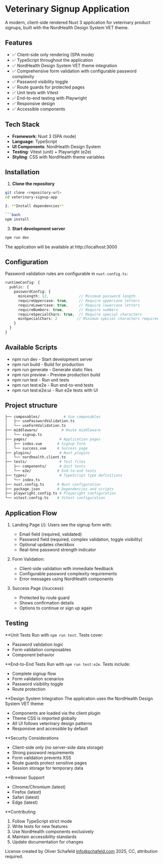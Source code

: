 # Veterinary Signup Application

A modern, client-side rendered Nuxt 3 application for veterinary product signups, built with the NordHealth Design System VET theme.

## Features

- ✅ Client-side only rendering (SPA mode)
- ✅ TypeScript throughout the application
- ✅ NordHealth Design System VET theme integration
- ✅ Comprehensive form validation with configurable password complexity
- ✅ Password visibility toggle
- ✅ Route guards for protected pages
- ✅ Unit tests with Vitest
- ✅ End-to-end testing with Playwright
- ✅ Responsive design
- ✅ Accessible components

## Tech Stack

- **Framework**: Nuxt 3 (SPA mode)
- **Language**: TypeScript
- **UI Components**: NordHealth Design System
- **Testing**: Vitest (unit) + Playwright (e2e)
- **Styling**: CSS with NordHealth theme variables

## Installation

1. **Clone the repository**

```bash
git clone <repository-url>
cd veterinary-signup-app

2. **Install dependencies**

```bash
npm install
```

3. **Start development server**

```bash
npm run dev
```

The application will be available at http://localhost:3000

## Configuration

Password validation rules are configurable in `nuxt.config.ts`:

```typescript
runtimeConfig: {
  public: {
    passwordConfig: {
      minLength: 12,              // Minimum password length
      requireUppercase: true,     // Require uppercase letters
      requireLowercase: true,     // Require lowercase letters
      requireNumbers: true,       // Require numbers
      requireSpecialChars: true,  // Require special characters
      minSpecialChars: 2         // Minimum special characters required
    }
  }
}
```

## Available Scripts

- npm run dev - Start development server
- npm run build - Build for production
- npm run generate - Generate static files
- npm run preview - Preview production build
- npm run test - Run unit tests
- npm run test:e2e - Run end-to-end tests
- npm run test:e2e:ui - Run e2e tests with UI

## Project structure

```bash
├── composables/           # Vue composables
│   ├── usePasswordValidation.ts
│   └── useFormValidation.ts
├── middleware/           # Route middleware
│   └── signup.ts
├── pages/               # Application pages
│   ├── index.vue       # Signup form
│   └── success.vue     # Success page
├── plugins/             # Nuxt plugins
│   └── nordhealth.client.ts
├── tests/               # Test files
│   ├── components/      # Unit tests
│   └── e2e/            # End-to-end tests
├── types/               # TypeScript type definitions
│   └── index.ts
├── nuxt.config.ts      # Nuxt configuration
├── package.json        # Dependencies and scripts
├── playwright.config.ts # Playwright configuration
└── vitest.config.ts    # Vitest configuration
```

## Application Flow

1. Landing Page (/): Users see the signup form with:

    - Email field (required, validated)
    - Password field (required, complex validation, toggle visibility)
    - Optional updates checkbox
    - Real-time password strength indicator

2. Form Validation:

    - Client-side validation with immediate feedback
    - Configurable password complexity requirements
    - Error messages using NordHealth components

3. Success Page (/success):

    - Protected by route guard
    - Shows confirmation details
    - Options to continue or sign up again

## Testing

**Unit Tests
Run with `npm run test`. Tests cover:

- Password validation logic
- Form validation composables
- Component behavior

**End-to-End Tests
Run with `npm run test:e2e`. Tests include:

- Complete signup flow
- Form validation scenarios
- Password visibility toggle
- Route protection

**Design System Integration
The application uses the NordHealth Design System VET theme:

- Components are loaded via the client plugin
- Theme CSS is imported globally
- All UI follows veterinary design patterns
- Responsive and accessible by default

**Security Considerations

- Client-side only (no server-side data storage)
- Strong password requirements
- Form validation prevents XSS
- Route guards protect sensitive pages
- Session storage for temporary data

**Browser Support

- Chrome/Chromium (latest)
- Firefox (latest)
- Safari (latest)
- Edge (latest)

**Contributing

1. Follow TypeScript strict mode
2. Write tests for new features
3. Use NordHealth components exclusively
4. Maintain accessibility standards
5. Update documentation for changes

License
created by Oliver Schafeld <info@schafeld.com> 2025,
CC, attribution required.
